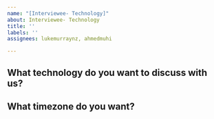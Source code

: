 ```yaml
---
name: "[Interviewee- Technology]"
about: Interviewee- Technology
title: ''
labels: ''
assignees: lukemurraynz, ahmedmuhi

---
```


## What technology do you want to discuss with us?

## What timezone do you want?
